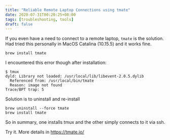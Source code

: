 ```yaml
---
title: "Reliable Remote Laptop Connections using tmate"
date: 2020-07-31T00:20:25+08:00
tags: [troubleshooting, tools]
draft: false
---
```


If you even have a need to connect to a remote laptop, `tmate` is the solution.
Had tried this personally in MacOS Catalina (10.15.5) and it works fine.

```
brew install tmate
```

I encountered this error though after installation:
```
$ tmux
dyld: Library not loaded: /usr/local/lib/libevent-2.0.5.dylib
  Referenced from: /usr/local/bin/tmate
  Reason: image not found
Trace/BPT trap: 5
```

Solution is to uninstall and re-install
```
brew uninstall --force tmate
brew install tmate
```

So in summary, one installs tmux and the other simply connects to it via ssh.

Try it. More details in https://tmate.io/
